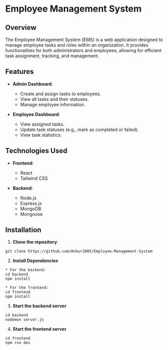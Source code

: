 # Employee Management System

## Overview

The Employee Management System (EMS) is a web application designed to manage employee tasks and roles within an organization. It provides functionalities for both administrators and employees, allowing for efficient task assignment, tracking, and management.

## Features

- **Admin Dashboard**: 
  - Create and assign tasks to employees.
  - View all tasks and their statuses.
  - Manage employee information.

- **Employee Dashboard**: 
  - View assigned tasks.
  - Update task statuses (e.g., mark as completed or failed).
  - View task statistics.

## Technologies Used

- **Frontend**: 
  - React
  - Tailwind CSS

- **Backend**: 
  - Node.js
  - Express.js
  - MongoDB
  - Mongoose

## Installation

1. **Clone the repository**:
```
git clone https://github.com/Ankur2005/Employee-Management-System

```

2. **Install Dependencies**

```
* For the backend:
cd backend
npm install

* For the frontend:
cd frontend
npm install

```

3) **Start the backend server**


```
cd backend 
nodemon server.js

```

4) **Start the frontend server**

```
cd frontend
npm run dev

```
